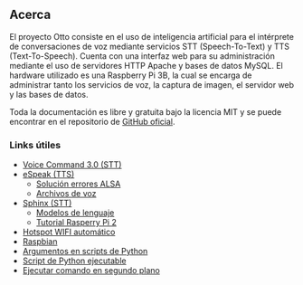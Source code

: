 ## Acerca
El proyecto Otto consiste en el uso de inteligencia artificial para el intérprete de conversaciones de voz mediante servicios STT (Speech-To-Text) y TTS (Text-To-Speech). Cuenta con una interfaz web para su administración mediante el uso de servidores HTTP Apache y bases de datos MySQL. El hardware utilizado es una Raspberry Pi 3B, la cual se encarga de administrar tanto los servicios de voz, la captura de imagen, el servidor web y las bases de datos.

Toda la documentación es libre y gratuita bajo la licencia MIT y se puede encontrar en el repositorio de [GitHub oficial](http://github.com/luxarts/Otto).

### Links útiles
- [Voice Command 3.0 (STT)](http://stevenhickson.blogspot.com.ar/2013/06/voice-command-v30-for-raspberry-pi.html)
- [eSpeak (TTS)](http://espeak.sourceforge.net)
  - [Solución errores ALSA](https://www.raspberrypi.org/forums/viewtopic.php?p=913285#p913285)
  - [Archivos de voz](http://espeak.sourceforge.net/voices.html)
- [Sphinx (STT)](http://blog.xavigonzalez.net/index.php/2015/07/reconocimiento-de-voz-con-raspberry-pi-howto/)
  - [Modelos de lenguaje](https://www.raspberrypi.org/forums/viewtopic.php?f=76&t=105867)
  - [Tutorial Rasperry Pi 2](https://wolfpaulus.com/embedded/raspberrypi2-sr/)
- [Hotspot WIFI automático](http://www.raspberryconnect.com/network/item/315-rpi3-auto-wifi-hotspot-if-no-internet)
- [Raspbian](https://www.raspberrypi.org/downloads/raspbian/)
- [Argumentos en scripts de Python](https://www.cyberciti.biz/faq/python-command-line-arguments-argv-example/)
- [Script de Python ejecutable](https://www.modmypi.com/blog/how-to-make-python-programs-executable)
- [Ejecutar comando en segundo plano](http://raultomas.me/ejecucion-de-comandos-en-segundo-plano-sobre-linux/)
